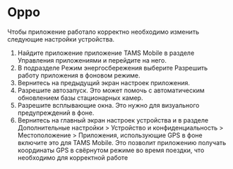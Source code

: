 # Oppo

Чтобы приложение работало корректно необходимо изменить следующие настройки устройства.

1. Найдите приложение приложение TAMS Mobile в разделе Управления приложениями и перейдите на него.
2. В подразделе Режим энергосбережения выберите Разрешить работу приложения в фоновом режиме.
3. Вернитесь на предыдущий экран настроек приложения.
4. Разрешите автозапуск. Это может помочь с автоматическим обновлением базы стационарных камер.
5. Разрешите всплывающие окна. Это нужно для визуального предупреждений в фоне.
6. Вернитесь на главный экран настроек устройства и в разделе Дополнительные настройки > Устройство и конфиденциальность > Местоположение > Приложения, использующие GPS в фоне включите это для TAMS Mobile. Это позволит приложению получать координаты GPS в свёрнутом режиме во время поездки, что необходимо для корректной работе
